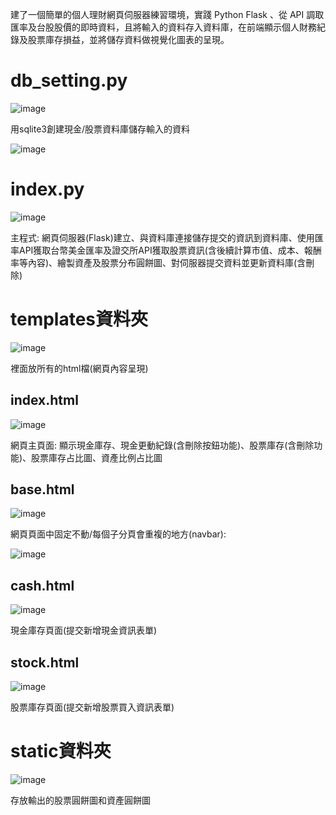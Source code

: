 建了一個簡單的個人理財網頁伺服器練習環境，實踐 Python Flask 、從 API 調取匯率及台股股價的即時資料，且將輸入的資料存入資料庫，在前端顯示個人財務紀錄及股票庫存損益，並將儲存資料做視覺化圖表的呈現。

# **db_setting.py**

![image](https://github.com/user-attachments/assets/f2ee5a69-3983-489c-b2e4-9b935259081a)

用sqlite3創建現金/股票資料庫儲存輸入的資料

![image](https://github.com/user-attachments/assets/36494d2d-6fef-42bd-a67d-36001a612d5c)

# **index.py**

![image](https://github.com/user-attachments/assets/9c317b9c-1b40-4b5a-a873-7c842937360f)

主程式:
網頁伺服器(Flask)建立、與資料庫連接儲存提交的資訊到資料庫、使用匯率API獲取台幣美金匯率及證交所API獲取股票資訊(含後續計算市值、成本、報酬率等內容)、繪製資產及股票分布圓餅圖、對伺服器提交資料並更新資料庫(含刪除)



# **templates資料夾**
![image](https://github.com/user-attachments/assets/c1ea5fdf-cb19-4d28-8518-411e7f1360ef)

裡面放所有的html檔(網頁內容呈現)

## **index.html**
![image](https://github.com/user-attachments/assets/86094275-7dd6-4eb4-9c53-96b22daf8a79)

網頁主頁面:
顯示現金庫存、現金更動紀錄(含刪除按鈕功能)、股票庫存(含刪除功能)、股票庫存占比圖、資產比例占比圖

## **base.html**
![image](https://github.com/user-attachments/assets/47984270-3cec-4f19-9a9c-ae5192f933a1)

網頁頁面中固定不動/每個子分頁會重複的地方(navbar):

![image](https://github.com/user-attachments/assets/f3edac60-dcfe-4eb3-ae12-0b8d3a6c7f34)

## **cash.html**
![image](https://github.com/user-attachments/assets/5c121474-b29c-428b-92ee-1dd580a53ca6)

現金庫存頁面(提交新增現金資訊表單)

## **stock.html**
![image](https://github.com/user-attachments/assets/df0d6988-a7f9-4d2d-b974-01e28c0df14c)

股票庫存頁面(提交新增股票買入資訊表單)

# **static資料夾**
![image](https://github.com/user-attachments/assets/01752714-cdaa-4209-9512-de41c258bd7c)


存放輸出的股票圓餅圖和資產圓餅圖



